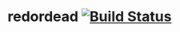 # redordead [![Build Status](https://travis-ci.org/rbreslow/redordead.svg?branch=master)](https://travis-ci.org/rbreslow/redordead) 